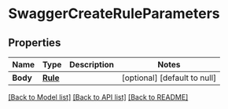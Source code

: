 # SwaggerCreateRuleParameters

## Properties
Name | Type | Description | Notes
------------ | ------------- | ------------- | -------------
**Body** | [**Rule**](rule.md) |  | [optional] [default to null]

[[Back to Model list]](../README.md#documentation-for-models) [[Back to API list]](../README.md#documentation-for-api-endpoints) [[Back to README]](../README.md)


